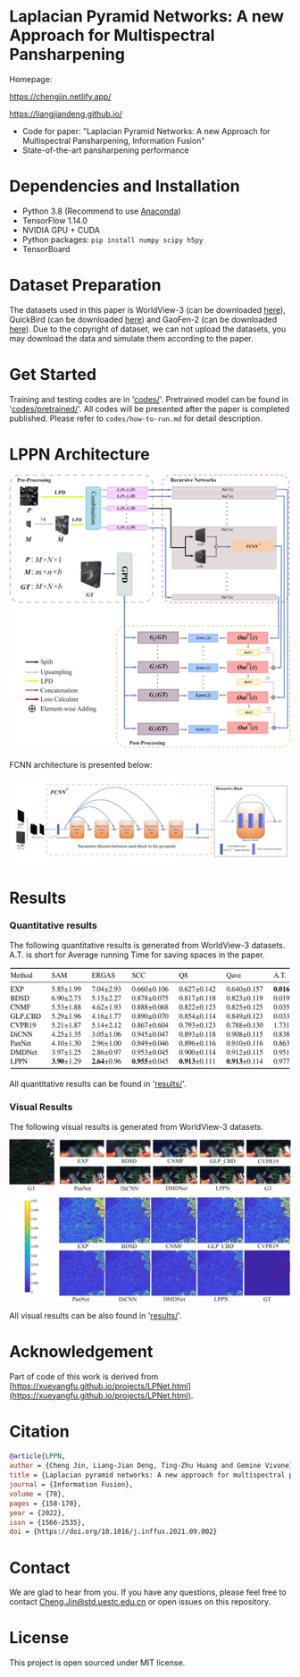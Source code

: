 # Laplacian Pyramid Networks: A new Approach for Multispectral Pansharpening

Homepage: 

https://chengjin.netlify.app/

https://liangjiandeng.github.io/

- Code for paper: "Laplacian Pyramid Networks: A new Approach for Multispectral Pansharpening, Information Fusion"
- State-of-the-art pansharpening performance


# Dependencies and Installation
- Python 3.8 (Recommend to use [Anaconda](https://www.anaconda.com/))
- TensorFlow 1.14.0
- NVIDIA GPU + CUDA
- Python packages: `pip install numpy scipy h5py`
- TensorBoard


# Dataset Preparation
The datasets used in this paper is WorldView-3 (can be downloaded [here](https://www.maxar.com/product-samples/)), QuickBird (can be downloaded [here](https://earth.esa.int/eogateway/catalog/quickbird-full-archive)) and GaoFen-2 (can be downloaded [here](http://www.rscloudmart.com/dataProduct/sample)). Due to the copyright of dataset, we can not upload the datasets, you may download the data and simulate them according to the paper.


# Get Started
Training and testing codes are in '[codes/](./codes)'. Pretrained model can be found in '[codes/pretrained/](./codes/pretrained)'. All codes will be presented after the paper is completed published. Please refer to `codes/how-to-run.md` for detail description.

# LPPN Architecture
![LPPN_architecture](./figures/LPPN_architecture.png)

FCNN architecture is presented below:

![FCNN_architecture](./figures/FCNN.png)

# Results
### Quantitative results
The following quantitative results is generated from WorldView-3 datasets. A.T. is short for Average running Time for saving spaces in the paper.

![Quantitative_WV3](./results/Quantitative_WorldView3.png)

All quantitative results can be found in '[results/](./results)'.

### Visual Results
The following visual results is generated from WorldView-3 datasets.

![Visual_WV3](./results/Visual_WorldView3.png)

All visual results can be also found in '[results/](./results)'.

# Acknowledgement
Part of code of this work is derived from [https://xueyangfu.github.io/projects/LPNet.html](https://xueyangfu.github.io/projects/LPNet.html).

# Citation
```bib
@article{LPPN,
author = {Cheng Jin, Liang-Jian Deng, Ting-Zhu Huang and Gemine Vivone},
title = {Laplacian pyramid networks: A new approach for multispectral pansharpening},
journal = {Information Fusion},
volume = {78},
pages = {158-170},
year = {2022},
issn = {1566-2535},
doi = {https://doi.org/10.1016/j.inffus.2021.09.002}
```

# Contact
We are glad to hear from you. If you have any questions, please feel free to contact [Cheng.Jin@std.uestc.edu.cn](mailto:Cheng.Jin@std.uestc.edu.cn) or open issues on this repository.

# License
This project is open sourced under MIT license.
